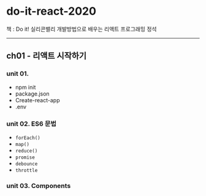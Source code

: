 # do-it-react-2020
책 : Do it! 실리콘밸리 개발방법으로 배우는 리액트 프로그래밍 정석

---

## ch01 - 리액트 시작하기

### unit 01.

- npm init
- package.json
- Create-react-app
- .env

### unit 02. ES6 문법
- `forEach()`
- `map()`
- `reduce()`
- `promise`
- `debounce`
- `throttle`

### unit 03. Components
